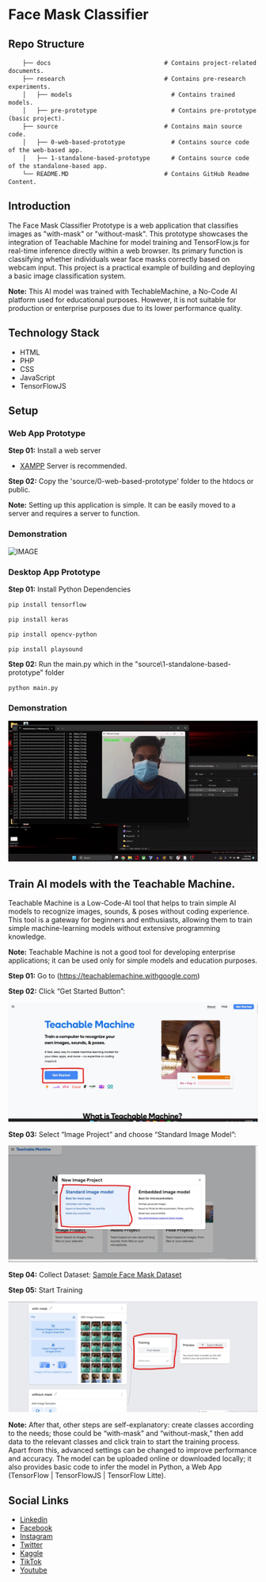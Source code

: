 # Face Mask Classifier

## Repo Structure

```
    ├── docs                                # Contains project-related documents.
    ├── research                            # Contains pre-research experiments.
    │   ├── models                            # Contains trained models. 
    │   ├── pre-prototype                     # Contains pre-prototype (basic project).
    ├── source                              # Contains main source code.
    │   ├── 0-web-based-prototype             # Contains source code of the web-based app.
    │   ├── 1-standalone-based-prototype      # Contains source code of the standalone-based app.
    └── README.MD                           # Contains GitHub Readme Content.

```

## Introduction

The Face Mask Classifier Prototype is a web application that classifies images as "with-mask" or "without-mask". This prototype showcases the integration of Teachable Machine for model training and TensorFlow.js for real-time inference directly within a web browser. Its primary function is classifying whether individuals wear face masks correctly based on webcam input. This project is a practical example of building and deploying a basic image classification system.

**Note:** This AI model was trained with TechableMachine, a No-Code AI platform used for educational purposes. However, it is not suitable for production or enterprise purposes due to its lower performance quality.

## Technology Stack

- HTML
- PHP
- CSS
- JavaScript
- TensorFlowJS

## Setup

### Web App Prototype

**Step 01:** Install a web server

- [XAMPP](https://www.apachefriends.org/download.html) Server is recommended.

**Step 02:** Copy the 'source/0-web-based-prototype' folder to the htdocs or public.

**Note:** Setting up this application is simple. It can be easily moved to a server and requires a server to function.

### Demonstration

![IMAGE](docs/github-readme-content/demo-1.gif)


### Desktop App Prototype

**Step 01:** Install Python Dependencies

```
pip install tensorflow
```

```
pip install keras
```

```
pip install opencv-python
```

```
pip install playsound
```

**Step 02:** Run the main.py which in the "source\1-standalone-based-prototype" folder
```
python main.py
```

### Demonstration

![IMAGE](docs/github-readme-content/demo-2.gif)

## Train AI models with the Teachable Machine.

Teachable Machine is a Low-Code-AI tool that helps to train simple AI models to recognize images, sounds, & poses without coding experience. This tool is a gateway for beginners and enthusiasts, allowing them to train simple machine-learning models without extensive programming knowledge.

**Note:** Teachable Machine is not a good tool for developing enterprise applications; it can be used only for simple models and education purposes.

**Step 01:** Go to (https://teachablemachine.withgoogle.com)

**Step 02:** Click “Get Started Button”:

![IMAGE](docs/github-readme-content/1.jpg)

**Step 03:** Select “Image Project” and choose “Standard Image Model”:

![IMAGE](docs/github-readme-content/2.jpg)

**Step 04:** Collect Dataset: [Sample Face Mask Dataset](https://zenodo.org/record/6408603)

**Step 05:** Start Training

![IMAGE](docs/github-readme-content/3.jpg)

**Note:** After that, other steps are self-explanatory: create classes according to the needs; those could be “with-mask” and “without-mask,” then add data to the relevant classes and click train to start the training process. Apart from this, advanced settings can be changed to improve performance and accuracy. The model can be uploaded online or downloaded locally; it also provides basic code to infer the model in Python, a Web App (TensorFlow | TensorFlowJS | TensorFlow Litte).

## Social Links

- [Linkedin](https://www.linkedin.com/in/gunarakulangunaretnam)
- [Facebook](https://www.facebook.com/gunarakulangunaretnam)
- [Instagram](https://www.instagram.com/gunarakulangunaretnam)
- [Twitter](https://twitter.com/gunarakulangr)
- [Kaggle](https://www.kaggle.com/gunarakulangr)
- [TikTok](https://www.tiktok.com/@gunarakulangunaretnam)
- [Youtube](https://www.youtube.com/channel/UCjMOdgHFAjAdBKiqV8y2Tww)

